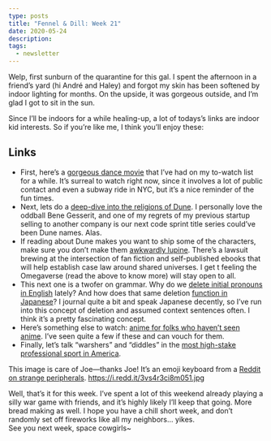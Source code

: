 ```yaml
---
type: posts
title: "Fennel & Dill: Week 21"
date: 2020-05-24
description: 
tags:
  - newsletter
---
```


Welp, first sunburn of the quarantine for this gal. I spent the afternoon in a friend’s yard (hi André and Haley) and forgot my skin has been softened by indoor lighting for months. On the upside, it was gorgeous outside, and I’m glad I got to sit in the sun.

Since I’ll be indoors for a while healing-up, a lot of todays’s links are indoor kid interests. So if you’re like me, I think you’ll enjoy these:

## Links

- First, here’s a [gorgeous dance movie](https://www.girlwalkallday.com/chapters-page) that I’ve had on my to-watch list for a while. It’s surreal to watch right now, since it involves a lot of public contact and even a subway ride in NYC, but it’s a nice reminder of the fun times.
- Next, lets do a [deep-dive into the religions of Dune](https://io9.gizmodo.com/a-guide-to-dune-s-strange-and-intense-religions-1843460283). I personally love the oddball Bene Gesserit, and one of my regrets of my previous startup selling to another company is our next code sprint title series could’ve been Dune names. Alas.
- If reading about Dune makes you want to ship some of the characters, make sure you don’t make them [awkwardly lupine](https://www.nytimes.com/2020/05/23/business/omegaverse-erotica-copyright.html). There’s a lawsuit brewing at the intersection of fan fiction and self-published ebooks that will help establish case law around shared universes. I get t feeling the Omegaverse (read the above to know more) will stay open to all.
- This next one is a twofer on grammar. Why do we [delete initial pronouns in English](https://slate.com/human-interest/2016/05/all-your-questions-about-pronoun-deletion-and-the-inexorable-death-of-the-universe-answered.html) lately? And how does that same deletion [function in Japanese](https://nihongoperapera.com/dirty-japanese-guide-subjects-and-deletions.html)? I journal quite a bit and speak Japanese decently, so I’ve run into this concept of deletion and assumed context sentences often. I think it’s a pretty fascinating concept.
- Here’s something else to watch: [anime for folks who haven’t seen anime](https://kotaku.com/8-great-anime-series-for-people-who-don-t-like-anime-1843616852). I’ve seen quite a few if these and can vouch for them. 
- Finally, let’s talk “warshers” and “diddles” in the [most high-stake professional sport in America](http://www.washers.org/terms.html#diddle).

This image is care of Joe—thanks Joe! It’s an emoji keyboard from a [Reddit on strange peripherals](https://www.reddit.com/r/retrobattlestations/comments/gph0lk/alps_kanji_keyboard_exotic_peripherals_week/).
https://i.redd.it/3vs4r3ci8m051.jpg

Well, that’s it for this week. I’ve spent a lot of this weekend already playing a silly war game with friends, and it’s highly likely I’ll keep that going. More bread making as well. I hope you have a chill short week, and don’t randomly set off fireworks like all my neighbors... yikes.\
See you next week, space cowgirls~
